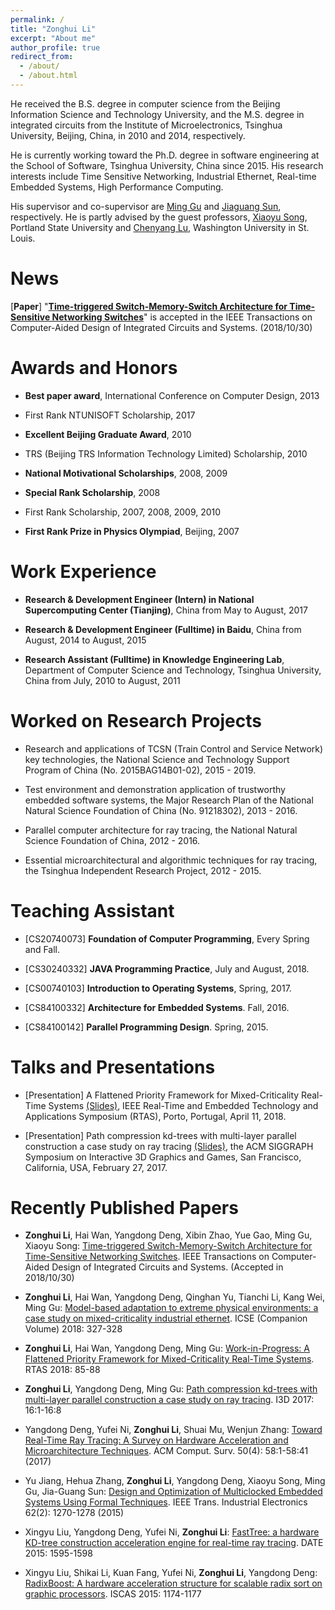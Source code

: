 ```yaml
---
permalink: /
title: "Zonghui Li"
excerpt: "About me"
author_profile: true
redirect_from: 
  - /about/
  - /about.html
---
```


He received the B.S. degree in computer science from the Beijing Information Science and Technology University, and the M.S. degree in integrated circuits from the Institute of Microelectronics, Tsinghua University, Beijing, China, in 2010 and 2014, respectively. 

He is currently working toward the Ph.D. degree in software engineering at the School of Software, Tsinghua University, China since 2015. His research interests include Time Sensitive Networking, Industrial Ethernet, Real-time Embedded Systems, High Performance Computing.

His supervisor and co-supervisor are [Ming Gu](http://www.thss.tsinghua.edu.cn/publish/soften/3131/2010/20101219102622467554674/20101219102622467554674_.html) and [Jiaguang Sun](http://www.thss.tsinghua.edu.cn/publish/soften/3131/2010/20101219095105462245998/20101219095105462245998_.html), respectively. He is partly advised by the guest professors, [Xiaoyu Song](#), Portland State University and [Chenyang Lu](https://www.cse.wustl.edu/~lu/), Washington University in St. Louis.


News
======
[**Paper**] "**[Time-triggered Switch-Memory-Switch Architecture for Time-Sensitive Networking Switches](#)**" is accepted in the IEEE Transactions on Computer-Aided Design of Integrated Circuits and Systems. (2018/10/30)  


Awards and Honors
======
- **Best paper award**, International Conference on Computer Design, 2013

- First Rank NTUNISOFT Scholarship, 2017

- **Excellent Beijing Graduate Award**, 2010

- TRS (Beijing TRS Information Technology Limited) Scholarship, 2010

- **National Motivational Scholarships**, 2008, 2009

- **Special Rank Scholarship**, 2008

- First Rank Scholarship, 2007, 2008, 2009, 2010

- **First Rank Prize in Physics Olympiad**, Beijing, 2007


Work Experience
======
- **Research & Development Engineer (Intern) in National Supercomputing Center (Tianjing)**, China from May to August, 2017

- **Research & Development Engineer (Fulltime) in Baidu**, China from August, 2014 to August, 2015

- **Research Assistant (Fulltime) in Knowledge Engineering Lab**, Department of Computer Science and Technology, Tsinghua University, China from July, 2010 to August, 2011


Worked on Research Projects
======
- Research and applications of TCSN (Train Control and Service Network) key technologies, the National Science and Technology Support Program of China (No. 2015BAG14B01-02), 2015 - 2019.

- Test environment and demonstration application of trustworthy embedded software systems, the Major Research Plan of the National Natural Science Foundation of China (No. 91218302), 2013 - 2016.

- Parallel computer architecture for ray tracing, the National Natural Science Foundation of China, 2012 - 2016.

- Essential microarchitectural and algorithmic techniques for ray tracing, the Tsinghua Independent Research Project, 2012 - 2015.


Teaching Assistant
======
- [CS20740073] **Foundation of Computer Programming**, Every Spring and Fall.

- [CS30240332] **JAVA Programming Practice**, July and August, 2018.

- [CS00740103] **Introduction to Operating Systems**, Spring, 2017.

- [CS84100332] **Architecture for Embedded Systems**. Fall, 2016.

- [CS84100142] **Parallel Programming Design**. Spring, 2015.


Talks and Presentations
======
- [Presentation] A Flattened Priority Framework for Mixed-Criticality Real-Time Systems [(Slides)](http://2018.rtas.org/wp-content/uploads/2018/05/1-zonghui.pdf), IEEE Real-Time and Embedded Technology and Applications Symposium (RTAS), Porto, Portugal, April 11, 2018.

- [Presentation] Path compression kd-trees with multi-layer parallel construction a case study on ray tracing [(Slides)](#), the ACM SIGGRAPH Symposium on Interactive 3D Graphics and Games, San Francisco, California, USA, February 27, 2017.


Recently Published Papers
======
- **Zonghui Li**, Hai Wan, Yangdong Deng, Xibin Zhao, Yue Gao, Ming Gu, Xiaoyu Song:
[Time-triggered Switch-Memory-Switch Architecture for Time-Sensitive Networking Switches](#). IEEE Transactions on Computer-Aided Design of Integrated Circuits and Systems. (Accepted in 2018/10/30)

- **Zonghui Li**, Hai Wan, Yangdong Deng, Qinghan Yu, Tianchi Li, Kang Wei, Ming Gu:
[Model-based adaptation to extreme physical environments: a case study on mixed-criticality industrial ethernet](#). ICSE (Companion Volume) 2018: 327-328

- **Zonghui Li**, Hai Wan, Yangdong Deng, Ming Gu:
[Work-in-Progress: A Flattened Priority Framework for Mixed-Criticality Real-Time Systems](#). RTAS 2018: 85-88

- **Zonghui Li**, Yangdong Deng, Ming Gu:
[Path compression kd-trees with multi-layer parallel construction a case study on ray tracing](#). I3D 2017: 16:1-16:8

- Yangdong Deng, Yufei Ni, **Zonghui Li**, Shuai Mu, Wenjun Zhang:
[Toward Real-Time Ray Tracing: A Survey on Hardware Acceleration and Microarchitecture Techniques](#). ACM Comput. Surv. 50(4): 58:1-58:41 (2017)

- Yu Jiang, Hehua Zhang, **Zonghui Li**, Yangdong Deng, Xiaoyu Song, Ming Gu, Jia-Guang Sun:
[Design and Optimization of Multiclocked Embedded Systems Using Formal Techniques](#). IEEE Trans. Industrial Electronics 62(2): 1270-1278 (2015)

- Xingyu Liu, Yangdong Deng, Yufei Ni, **Zonghui Li**:
[FastTree: a hardware KD-tree construction acceleration engine for real-time ray tracing](#). DATE 2015: 1595-1598

- Xingyu Liu, Shikai Li, Kuan Fang, Yufei Ni, **Zonghui Li**, Yangdong Deng:
[RadixBoost: A hardware acceleration structure for scalable radix sort on graphic processors](#). ISCAS 2015: 1174-1177
